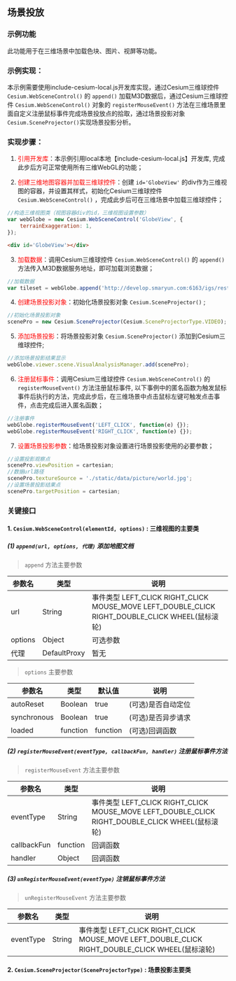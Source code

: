 ## 场景投放

### 示例功能

此功能用于在三维场景中加载色块、图片、视屏等功能。

### 示例实现：

本示例需要使用include-cesium-local.js开发库实现，通过Cesium三维球控件 `Cesium.WebSceneControl()` 的 `append()` 加载M3D数据后，通过Cesium三维球控件 `Cesium.WebSceneControl()` 对象的 `registerMouseEvent()` 方法在三维场景里面自定义注册鼠标事件完成场景投放点的拾取，通过场景投影对象 `Cesium.SceneProjector()`实现场景投影分析。

### 实现步骤：

1. <font color=red>引用开发库</font>：本示例引用local本地【include-cesium-local.js】开发库, 完成此步后方可正常使用所有三维WebGL的功能；

2. <font color=red>创建三维地图容器并加载三维球控件</font>：创建 `id='GlobeView'` 的div作为三维视图的容器，并设置其样式，初始化Cesium三维球控件 `Cesium.WebSceneControl()` ，完成此步后可在三维场景中加载三维球控件；

``` Javascript
//构造三维视图类（视图容器div的id，三维视图设置参数）
var webGlobe = new Cesium.WebSceneControl('GlobeView', {
    terrainExaggeration: 1,
});
```

``` html
<div id='GlobeView'></div>
```

3. <font color=red>加载数据</font>：调用Cesium三维球控件 `Cesium.WebSceneControl()` 的 `append()` 方法传入M3D数据服务地址，即可加载浏览数据；

``` Javascript
//加载数据
var tileset = webGlobe.append('http://develop.smaryun.com:6163/igs/rest/g3d/M3D', {});
```

4.  <font color=red>创建场景投影对象</font>：初始化场景投影对象 `Cesium.SceneProjector()` ; 

``` Javascript
//初始化场景投影对象
scenePro = new Cesium.SceneProjector(Cesium.SceneProjectorType.VIDEO);
```

5. <font color=red>添加场景投影</font>：将场景投影对象 `Cesium.SceneProjector()` 添加到Cesium三维球控件; 

``` Javascript
//添加场景投影结果显示
webGlobe.viewer.scene.VisualAnalysisManager.add(scenePro);
```

6. <font color=red>注册鼠标事件</font>：调用Cesium三维球控件 `Cesium.WebSceneControl()` 的 `registerMouseEvent()` 方法注册鼠标事件, 以下事例中的匿名函数为触发鼠标事件后执行的方法，完成此步后，在三维场景中点击鼠标左键可触发点击事件，点击完成后进入匿名函数；

``` Javascript
//注册事件
webGlobe.registerMouseEvent('LEFT_CLICK', function(e) {});
webGlobe.registerMouseEvent('RIGHT_CLICK', function(e) {});
```

7. <font color=red>设置场景投影参数</font>：给场景投影对象设置进行场景投影使用的必要参数；

``` Javascript
//设置投影观察点
scenePro.viewPosition = cartesian;
//数据url路径
scenePro.textureSource = './static/data/picture/world.jpg';
//设置场景投影结果点
scenePro.targetPosition = cartesian;
```

### 关键接口

#### 1. `Cesium.WebSceneControl(elementId, options)` : 三维视图的主要类

##### (1) `append(url, options, 代理)` 添加地图文档

> `append` 方法主要参数

|参数名|类型|说明|
|-|-|-|
|url|String|事件类型 LEFT_CLICK RIGHT_CLICK MOUSE_MOVE LEFT_DOUBLE_CLICK RIGHT_DOUBLE_CLICK WHEEL(鼠标滚轮)|
|options|Object|可选参数|
|代理|DefaultProxy|暂无|

> `options` 主要参数

|参数名|类型|默认值|说明|
|-|-|-|-|
|autoReset|Boolean|true|(可选)是否自动定位|
|synchronous|Boolean|true|(可选)是否异步请求|
|loaded|function|function|(可选)回调函数|

##### (2) `registerMouseEvent(eventType, callbackFun, handler)` 注册鼠标事件方法

> `registerMouseEvent` 方法主要参数

|参数名|类型|说明|
|-|-|-|
|eventType|String|事件类型 LEFT_CLICK RIGHT_CLICK MOUSE_MOVE LEFT_DOUBLE_CLICK RIGHT_DOUBLE_CLICK WHEEL(鼠标滚轮)|
|callbackFun|function|回调函数|
|handler|Object|回调函数|

##### (3) `unRegisterMouseEvent(eventType)` 注销鼠标事件方法

> `unRegisterMouseEvent` 方法主要参数

|参数名|类型|说明|
|-|-|-|
|eventType|String|事件类型 LEFT_CLICK RIGHT_CLICK MOUSE_MOVE LEFT_DOUBLE_CLICK RIGHT_DOUBLE_CLICK WHEEL(鼠标滚轮)|

#### 2. `Cesium.SceneProjector(SceneProjectorType)` : 场景投影主要类
